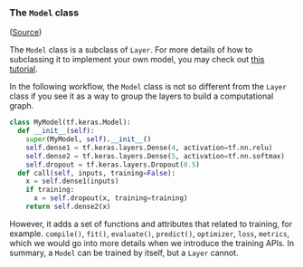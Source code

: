 ### The `Model` class

([Source](https://github.com/keras-team/keras/blob/v2.6.0/keras/engine/training.py#L103))

The `Model` class is a subclass of `Layer`. For more details of how to
subclassing it to implement your own model, you may check out [this
tutorial](https://keras.io/guides/making_new_layers_and_models_via_subclassing/).

In the following workflow, the `Model` class is not so different from the
`Layer` class if you see it as a way to group the layers to build a
computational graph.

```py
class MyModel(tf.keras.Model):
  def __init__(self):
    super(MyModel, self).__init__()
    self.dense1 = tf.keras.layers.Dense(4, activation=tf.nn.relu)
    self.dense2 = tf.keras.layers.Dense(5, activation=tf.nn.softmax)
    self.dropout = tf.keras.layers.Dropout(0.5)
  def call(self, inputs, training=False):
    x = self.dense1(inputs)
    if training:
      x = self.dropout(x, training=training)
    return self.dense2(x)
```

However, it adds a set of functions and attributes that related to training, for
example. `compile()`, `fit()`, `evaluate()`, `predict()`, `optimizer`, `loss`,
`metrics`, which we would go into more details when we introduce the training
APIs. In summary, a `Model` can be trained by itself, but a `Layer` cannot.

